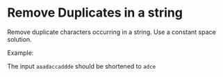# Remove Duplicates in a string

Remove duplicate characters occurring in a string. Use a constant space solution.

Example:

The input `aaadaccaddde` should be shortened to `adce`